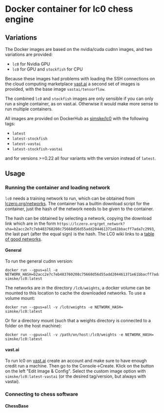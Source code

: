 # Docker container for lc0 chess engine


## Variations
The Docker images are based on the nvidia/cuda cudnn images, and two variations are provided:

 - `lc0` for Nvidia GPU
 - `lc0` for GPU and `stockfish` for CPU

Because these images had problems with loading the SSH connections on the cloud computing marketplace [vast.ai](https://vast.ai) a second set of images is provided, with the base image `vastai/tensorflow`.

The combined `lc0` and `stockfish` images are only sensible if you can only run a single container, as on vast.ai. Otherwise it would make more sense to run multiple containers.

All images are provided on DockerHub as [simske/lc0](https://hub.docker.com/r/simske/lc0) with the following tags:

 - `latest`
 - `latest-stockfish`
 - `latest-vastai`
 - `latest-stockfish-vastai`

and for versions >=0.22 all four variants with the version instead of `latest`.

## Usage

### Running the container and loading network
`lc0` needs a training network to run, which can be obtained from [lczero.org/networks](https://lczero.org/networks/). The container has a builtin download script for the container, just the hash of the network needs to be given to the container.

The hash can be obtained by selecting a network, copying the download link which are in the form
`https://lczero.org/get_network?sha=b2acc2e7c7eb483760208c75668d56d55add204461371e61bbacff7ada7c2993`, the last part (after the equal sign) is the hash.
The LC0 wiki links to a [table of good networks](https://docs.google.com/spreadsheets/d/1XSJiCcQpCLv0fNwrUn7jXjdkZFU63YFEWpdXv6dSSg0).

#### General
To run the general cudnn version:
```
docker run --gpus=all -e NETWORK_HASH=b2acc2e7c7eb483760208c75668d56d55add204461371e61bbacff7ada7c2993 simske/lc0:latest
```
The networks are in the directory `/lc0/weights`, a docker volume can be mounted to this location to cache the downloaded networks.
To use a volume mount:
```
docker run --gpus=all -v /lc0/weights -e NETWORK_HASH= simske/lc0:latest
```
Or for a directory mount (such that a weights directory is connected to a folder on the host machine):
```
docker run --gpus=all -v /path/on/host:/lc0/weights -e NETWORK_HASH= simske/lc0:latest
```


#### vast.ai
To run lc0 on [vast.ai](https://vast.ai) create an account and make sure to have enough credit run a machine.
Then go to the Console->Create. Klick on the button on the left "Edit Image & Config".
Select the custom image option with `simske/lc0:latest-vastai` (or the desired tag/version, but always with vastai).

### Connecting to chess software

#### ChessBase



